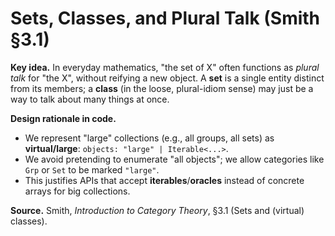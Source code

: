 # Sets, Classes, and Plural Talk (Smith §3.1)

**Key idea.** In everyday mathematics, "the set of X" often functions as *plural talk* for "the X", without reifying a new object. A **set** is a single entity distinct from its members; a **class** (in the loose, plural-idiom sense) may just be a way to talk about many things at once.

**Design rationale in code.**
- We represent "large" collections (e.g., all groups, all sets) as **virtual/large**: `objects: "large" | Iterable<...>`.
- We avoid pretending to enumerate "all objects"; we allow categories like `Grp` or `Set` to be marked `"large"`.
- This justifies APIs that accept **iterables**/**oracles** instead of concrete arrays for big collections.

**Source.** Smith, *Introduction to Category Theory*, §3.1 (Sets and (virtual) classes).